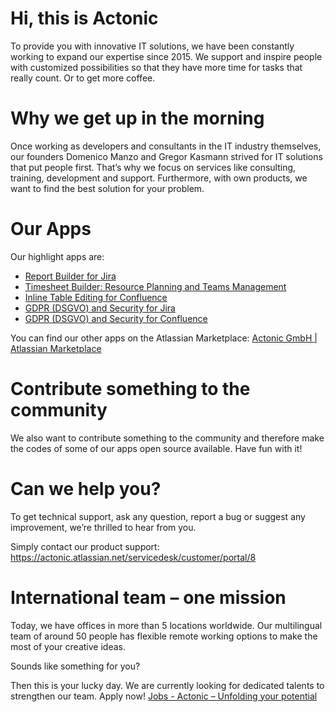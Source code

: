# Hi, this is Actonic

To provide you with innovative IT solutions, we have been constantly working to expand our expertise since 2015. We support and inspire people with customized possibilities so that they have more time for tasks that really count. Or to get more coffee.

# Why we get up in the morning

Once working as developers and consultants in the IT industry themselves, our founders Domenico Manzo and Gregor Kasmann strived for IT solutions that put people first. That’s why we focus on services like consulting, training, development and support. Furthermore, with own products, we want to find the best solution for your problem.

# Our Apps
Our highlight apps are: 

 - [Report Builder for Jira](https://marketplace.atlassian.com/apps/1216997/report-builder) 
 - [Timesheet Builder: Resource Planning and Teams Management](https://marketplace.atlassian.com/apps/1227537/timesheet-builder-resource-planning-and-teams-management)
 - [Inline Table Editing for Confluence](https://marketplace.atlassian.com/apps/1217271/inline-table-editing)
 - [GDPR (DSGVO) and Security for Jira](https://marketplace.atlassian.com/apps/1218962/gdpr-dsgvo-and-security-for-jira)
 - [GDPR (DSGVO) and Security for Confluence](https://marketplace.atlassian.com/apps/1219041/gdpr-dsgvo-and-security-for-confluence)

 
You can find our other apps on the Atlassian Marketplace:
[Actonic GmbH | Atlassian Marketplace](https://marketplace.atlassian.com/vendors/1214306/actonic-gmbh)


# Contribute something to the community

We also want to contribute something to the community and therefore make the codes of some of our apps open source available. Have fun with it!

# Can we help you?

To get technical support, ask any question, report a bug or suggest any improvement, we’re thrilled to hear from you.

Simply contact our product support: https://actonic.atlassian.net/servicedesk/customer/portal/8

 
# International team – one mission

Today, we have offices in more than 5 locations worldwide. Our multilingual team of around 50 people has flexible remote working options to make the most of your creative ideas.

Sounds like something for you? 

Then this is your lucky day. We are currently looking for dedicated talents to strengthen our team. Apply now! [Jobs - Actonic – Unfolding your potential](https://actonic.de/en/jobs/)
